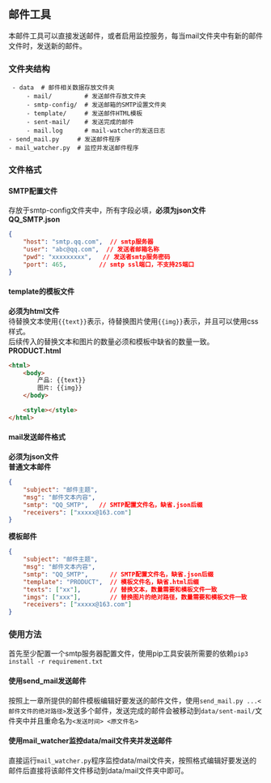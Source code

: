 ## 邮件工具
本邮件工具可以直接发送邮件，或者启用监控服务，每当mail文件夹中有新的邮件文件时，发送新的邮件。  

### 文件夹结构
```text
 - data  # 邮件相关数据存放文件夹 
     - mail/         # 发送邮件存放文件夹
     - smtp-config/  # 发送邮箱的SMTP设置文件夹
     - template/     # 发送邮件HTML模板
     - sent-mail/    # 发送完成的邮件
     - mail.log      # mail-watcher的发送日志
- send_mail.py     # 发送邮件程序
- mail_watcher.py  # 监控并发送邮件程序
```

### 文件格式
#### SMTP配置文件
存放于smtp-config文件夹中，所有字段必填，**必须为json文件**  
**QQ_SMTP.json**
```json
{
    "host": "smtp.qq.com",  // smtp服务器
    "user": "abc@qq.com",  // 发送者邮箱名称
    "pwd": "xxxxxxxxx",   // 发送者smtp服务密码
    "port": 465,         // smtp ssl端口，不支持25端口
}
```

#### template的模板文件
**必须为html文件**   
待替换文本使用`{{text}}`表示，待替换图片使用`{{img}}`表示，并且可以使用css样式。  
后续传入的替换文本和图片的数量必须和模板中缺省的数量一致。  
**PRODUCT.html**
```html
<html>
    <body>
        产品: {{text}}
        图片: {{img}}
    </body>

    <style></style>
</html>
```

#### mail发送邮件格式
**必须为json文件**  
**普通文本邮件**  
```json
{
    "subject": "邮件主题",
    "msg": "邮件文本内容",
    "smtp": "QQ_SMTP",   // SMTP配置文件名，缺省.json后缀
    "receivers": ["xxxxx@163.com"]
}
```
  
**模板邮件**  
```json
{
    "subject": "邮件主题",
    "msg": "邮件文本内容",
    "smtp": "QQ_SMTP",      // SMTP配置文件名，缺省.json后缀
    "template": "PRODUCT",  // 模板文件名，缺省.html后缀
    "texts": ["xx"],        // 替换文本，数量需要和模板文件一致
    "imgs": ["xxx"],        // 替换图片的绝对路径，数量需要和模板文件一致
    "receivers": ["xxxxx@163.com"]
}
```

### 使用方法
首先至少配置一个smtp服务器配置文件，使用pip工具安装所需要的依赖`pip3 install -r requirement.txt`  

#### 使用send_mail发送邮件
按照上一章所提供的邮件模板编辑好要发送的邮件文件，使用`send_mail.py ...<邮件文件的绝对路径>`发送多个邮件，发送完成的邮件会被移动到`data/sent-mail/`文件夹中并且重命名为`<发送时间> <原文件名>`  

#### 使用mail_watcher监控data/mail文件夹并发送邮件
直接运行`mail_watcher.py`程序监控data/mail文件夹，按照格式编辑好要发送的邮件后直接将该邮件文件移动到data/mail文件夹中即可。